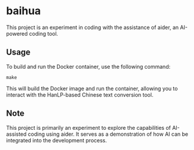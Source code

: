 # baihua

This project is an experiment in coding with the assistance of aider, an AI-powered coding tool.

## Usage

To build and run the Docker container, use the following command:

```
make
```

This will build the Docker image and run the container, allowing you to interact with the HanLP-based Chinese text conversion tool.

## Note

This project is primarily an experiment to explore the capabilities of AI-assisted coding using aider. It serves as a demonstration of how AI can be integrated into the development process.
